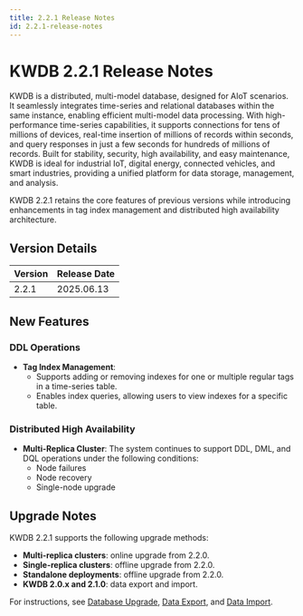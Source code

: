 ```yaml
---
title: 2.2.1 Release Notes
id: 2.2.1-release-notes
---
```


# KWDB 2.2.1 Release Notes

KWDB is a distributed, multi-model database, designed for AIoT scenarios. It seamlessly integrates time-series and relational databases within the same instance, enabling efficient multi-model data processing. With high-performance time-series capabilities, it supports connections for tens of millions of devices, real-time insertion of millions of records within seconds, and query responses in just a few seconds for hundreds of millions of records. Built for stability, security, high availability, and easy maintenance, KWDB is ideal for industrial IoT, digital energy, connected vehicles, and smart industries, providing a unified platform for data storage, management, and analysis.

KWDB 2.2.1 retains the core features of previous versions while introducing enhancements in tag index management and distributed high availability architecture.

## Version Details

| Version   | Release Date   |
| :------- | :--------- |
| 2.2.1    | 2025.06.13 |

## New Features

### DDL Operations

- **Tag Index Management**:
  - Supports adding or removing indexes for one or multiple regular tags in a time-series table.
  - Enables index queries, allowing users to view indexes for a specific table.

### Distributed High Availability

- **Multi-Replica Cluster**: The system continues to support DDL, DML, and DQL operations under the following conditions:
  - Node failures
  - Node recovery
  - Single-node upgrade

## Upgrade Notes

KWDB 2.2.1 supports the following upgrade methods:

- **Multi-replica clusters**: online upgrade from 2.2.0.
- **Single-replica clusters**: offline upgrade from 2.2.0.
- **Standalone deployments**: offline upgrade from 2.2.0.
- **KWDB 2.0.x and 2.1.0**: data export and import.

For instructions, see [Database Upgrade](../db-operation/db-upgrade.md), [Data Export](../db-administration/import-export-data/export-data.md), and [Data Import](../db-administration/import-export-data/import-data.md).